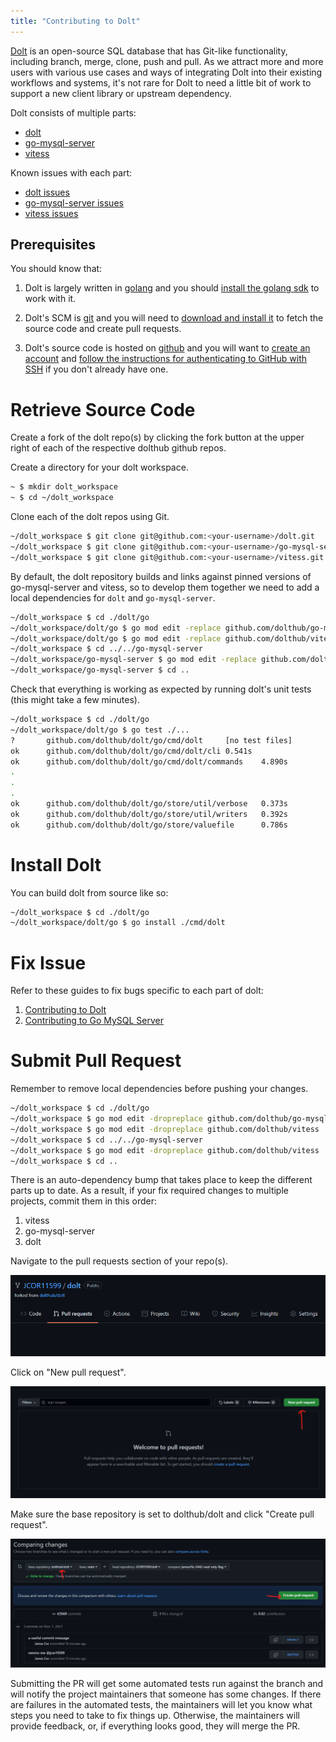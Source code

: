 ```yaml
---
title: "Contributing to Dolt"
---
```


[Dolt](https://doltdb.com) is an open-source SQL database that has Git-like
functionality, including branch, merge, clone, push and pull. As we attract
more and more users with various use cases and ways of integrating Dolt into
their existing workflows and systems, it's not rare for Dolt to need a little
bit of work to support a new client library or upstream dependency.

Dolt consists of multiple parts:

- [dolt](https://github.com/dolthub/dolt)
- [go-mysql-server](https://github.com/dolthub/go-mysql-server)
- [vitess](https://github.com/dolthub/vitess)

Known issues with each part:

- [dolt issues](https://github.com/dolthub/dolt/issues)
- [go-mysql-server issues](https://github.com/dolthub/go-mysql-server/issues)
- [vitess issues](https://github.com/dolthub/vitess/issues)

## Prerequisites

You should know that:

1. Dolt is largely written in [golang](https://golang.org/) and
   you should [install the golang sdk](https://golang.org/dl/) to work with it.

2. Dolt's SCM is [git](https://www.git-scm.com) and you will need to [download
   and install it](https://git-scm.com/downloads) to fetch the source code and
   create pull requests.

3. Dolt's source code is hosted on [github](https://www.github.com) and you
   will want to [create an account](https://github.com/signup) and [follow the
   instructions for authenticating to GitHub with
   SSH](https://docs.github.com/en/github/authenticating-to-github/connecting-to-github-with-ssh)
   if you don't already have one.

# Retrieve Source Code

Create a fork of the dolt repo(s) by clicking the fork button at the upper
right of each of the respective dolthub github repos.

Create a directory for your dolt workspace.

```bash
~ $ mkdir dolt_workspace
~ $ cd ~/dolt_workspace
```

Clone each of the dolt repos using Git.

```bash
~/dolt_workspace $ git clone git@github.com:<your-username>/dolt.git
~/dolt_workspace $ git clone git@github.com:<your-username>/go-mysql-server.git
~/dolt_workspace $ git clone git@github.com:<your-username>/vitess.git
```

By default, the dolt repository builds and links against pinned versions
of go-mysql-server and vitess, so to develop them together we need to
add a local dependencies for `dolt` and `go-mysql-server`.

```bash
~/dolt_workspace $ cd ./dolt/go
~/dolt_workspace/dolt/go $ go mod edit -replace github.com/dolthub/go-mysql-server=../../go-mysql-server
~/dolt_workspace/dolt/go $ go mod edit -replace github.com/dolthub/vitess=../../vitess
~/dolt_workspace $ cd ../../go-mysql-server
~/dolt_workspace/go-mysql-server $ go mod edit -replace github.com/dolthub/vitess=../vitess
~/dolt_workspace/go-mysql-server $ cd ..
```

Check that everything is working as expected by running dolt's unit tests
(this might take a few minutes).

```bash
~/dolt_workspace $ cd ./dolt/go
~/dolt_workspace/dolt/go $ go test ./...
?       github.com/dolthub/dolt/go/cmd/dolt     [no test files]
ok      github.com/dolthub/dolt/go/cmd/dolt/cli 0.541s
ok      github.com/dolthub/dolt/go/cmd/dolt/commands    4.890s
.
.
.
ok      github.com/dolthub/dolt/go/store/util/verbose   0.373s
ok      github.com/dolthub/dolt/go/store/util/writers   0.392s
ok      github.com/dolthub/dolt/go/store/valuefile      0.786s
```

# Install Dolt

You can build dolt from source like so:

```bash
~/dolt_workspace $ cd ./dolt/go
~/dolt_workspace/dolt/go $ go install ./cmd/dolt
```

# Fix Issue

Refer to these guides to fix bugs specific to each part of dolt:

1. [Contributing to Dolt](./contributing/dolt.md)
2. [Contributing to Go MySQL Server](./contributing/go-mysql-server.md)

# Submit Pull Request

Remember to remove local dependencies before pushing your changes.

```bash
~/dolt_workspace $ cd ./dolt/go
~/dolt_workspace $ go mod edit -dropreplace github.com/dolthub/go-mysql-server
~/dolt_workspace $ go mod edit -dropreplace github.com/dolthub/vitess
~/dolt_workspace $ cd ../../go-mysql-server
~/dolt_workspace $ go mod edit -dropreplace github.com/dolthub/vitess
~/dolt_workspace $ cd ..
```

There is an auto-dependency bump that takes place to keep the different parts up to date.
As a result, if your fix required changes to multiple projects, commit them in this order:

1. vitess
2. go-mysql-server
3. dolt

Navigate to the pull requests section of your repo(s).

![](../../content/.gitbook/assets/pr_section.png)

Click on "New pull request".

![](../../content/.gitbook/assets/new_pr.png)

Make sure the base repository is set to dolthub/dolt and click "Create pull request".

![](../../content/.gitbook/assets/create_pr.png)

Submitting the PR will get some automated tests run against the branch
and will notify the project maintainers that someone has some changes.
If there are failures in the automated tests, the maintainers will
let you know what steps you need to take to fix things up.
Otherwise, the maintainers will provide feedback, or, if everything
looks good, they will merge the PR.
